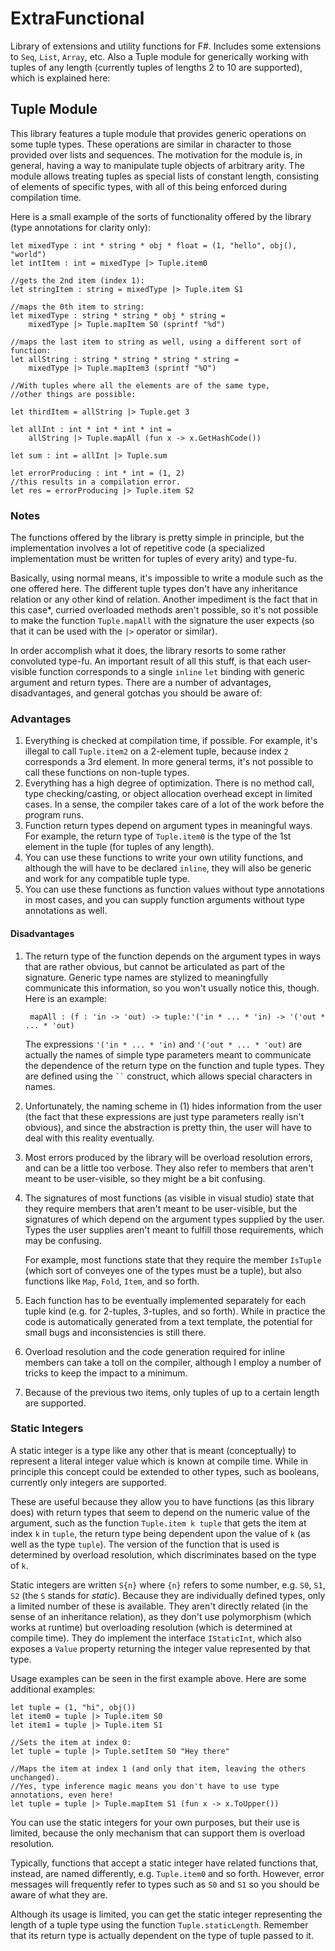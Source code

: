 # ExtraFunctional
Library of extensions and utility functions for F#. Includes some extensions to `Seq`, `List`, `Array`, etc. Also a Tuple module for generically working with tuples of any length (currently tuples of lengths 2 to 10 are supported), which is explained here:

## Tuple Module
This library features a tuple module that provides generic operations on some tuple types. These operations are similar in character to those provided over lists and sequences. The motivation for the module is, in general, having a way to manipulate tuple objects of arbitrary arity. The module allows treating tuples as special lists of constant length, consisting of elements of specific types, with all of this being enforced during compilation time.

Here is a small example of the sorts of functionality offered by the library (type annotations for clarity only):

	let mixedType : int * string * obj * float = (1, "hello", obj(), "world")
	let intItem : int = mixedType |> Tuple.item0
	
	//gets the 2nd item (index 1):
	let stringItem : string = mixedType |> Tuple.item S1 
	
	//maps the 0th item to string:
	let mixedType : string * string * obj * string = 
		mixedType |> Tuple.mapItem S0 (sprintf "%d") 
	
	//maps the last item to string as well, using a different sort of function:
	let allString : string * string * string * string = 
		mixedType |> Tuple.mapItem3 (sprintf "%O")
		
	//With tuples where all the elements are of the same type,
	//other things are possible:
	
	let thirdItem = allString |> Tuple.get 3
	
	let allInt : int * int * int * int = 
		allString |> Tuple.mapAll (fun x -> x.GetHashCode())
		
	let sum : int = allInt |> Tuple.sum
		
	let errorProducing : int * int = (1, 2)
	//this results in a compilation error.
	let res = errorProducing |> Tuple.item S2
	
### Notes
The functions offered by the library is pretty simple in principle, but the implementation involves a lot of repetitive code (a specialized implementation must be written for tuples of every arity) and type-fu. 

Basically, using normal means, it's impossible to write a module such as the one offered here. The different tuple types don't have any inheritance relation or any other kind of relation. Another impediment is the fact that in this case*, curried overloaded methods aren't possible, so it's not possible to make the function `Tuple.mapAll` with the signature the user expects (so that it can be used with the `|>` operator or similar).

In order accomplish what it does, the library resorts to some rather convoluted type-fu. An important result of all this stuff, is that each user-visible function corresponds to a single `inline` `let` binding with generic argument and return types. There are a number of advantages, disadvantages, and general gotchas you should be aware of:

### Advantages
1. Everything is checked at compilation time, if possible. For example, it's illegal to call `Tuple.item2` on a 2-element tuple, because index `2` corresponds a 3rd element. In more general terms, it's not possible to call these functions on non-tuple types.
2. Everything has a high degree of optimization. There is no method call, type checking/casting, or object allocation overhead except in limited cases. In a sense, the compiler takes care of a lot of the work before the program runs.
3. Function return types depend on argument types in meaningful ways. For example, the return type of `Tuple.item0` is the type of the 1st element in the tuple (for tuples of any length).
4. You can use these functions to write your own utility functions, and although the will have to be declared `inline`, they will also be generic and work for any compatible tuple type.
5. You can use these functions as function values without type annotations in most cases, and you can supply function arguments without type annotations as well.

#### Disadvantages
1. The return type of the function depends on the argument types in ways that are rather obvious, but cannot be articulated as part of the signature. Generic type names are stylized to meaningfully communicate this information, so you won't usually notice this, though. Here is an example:

		mapAll : (f : 'in -> 'out) -> tuple:'('in * ... * 'in) -> '('out * ... * 'out)
	The expressions `'('in * ... * 'in)` and `'('out * ... * 'out)` are actually the names of simple type parameters meant to communicate the dependence of the return type on the function and tuple types. They are defined using the ` `` ` construct, which allows special characters in names.
	
2. Unfortunately, the naming scheme in (1) hides information from the user (the fact that these expressions are just type parameters really isn't obvious), and since the abstraction is pretty thin, the user will have to deal with this reality eventually. 
	
1. Most errors produced by the library will be overload resolution errors, and can be a little too verbose. They also refer to members that aren't meant to be user-visible, so they might be a bit confusing.
2. The signatures of most functions (as visible in visual studio) state that they require members that aren't meant to be user-visible, but the signatures of which depend on the argument types supplied by the user. Types the user supplies aren't meant to fulfill those requirements, which may be confusing.

	For example, most functions state that they require the member `IsTuple` (which sort of conveyes one of the types must be a tuple), but also functions like `Map`, `Fold`, `Item`, and so forth.
3. Each function has to be eventually implemented separately for each tuple kind (e.g. for 2-tuples, 3-tuples, and so forth). While in practice the code is automatically generated from a text template, the potential for small bugs and inconsistencies is still there.
4. Overload resolution and the code generation required for inline members can take a toll on the compiler, although I employ a number of tricks to keep the impact to a minimum.
5. Because of the previous two items, only tuples of up to a certain length are supported.
 
### Static Integers
A static integer is a type like any other that is meant (conceptually) to represent a literal integer value which is known at compile time. While in principle this concept could be extended to other types, such as booleans, currently only integers are supported.

These are useful because they allow you to have functions (as this library does) with return types that seem to depend on the numeric value of the argument, such as the function `Tuple.item k tuple` that gets the item at index `k` in `tuple`, the return type being dependent upon the value of `k` (as well as the type `tuple`). The version of the function that is used is determined by overload resolution, which discriminates based on the type of `k`.

Static integers are written `S{n}` where `{n}` refers to some number, e.g. `S0`, `S1`, `S2` (the `S` stands for *static*). Because they are individually defined types, only a limited number of these is available. They aren't directly related (in the sense of an inheritance relation), as they don't use polymorphism (which works at runtime) but overloading resolution (which is determined at compile time). They do implement the interface `IStaticInt`, which also exposes a `Value` property returning the integer value represented by that type.

Usage examples can be seen in the first example above. Here are some additional examples:

	let tuple = (1, "hi", obj())
	let item0 = tuple |> Tuple.item S0
	let item1 = tuple |> Tuple.item S1
	
	//Sets the item at index 0:
	let tuple = tuple |> Tuple.setItem S0 "Hey there"
	
	//Maps the item at index 1 (and only that item, leaving the others unchanged). 
	//Yes, type inference magic means you don't have to use type annotations, even here!
	let tuple = tuple |> Tuple.mapItem S1 (fun x -> x.ToUpper())

You can use the static integers for your own purposes, but their use is limited, because the only mechanism that can support them is overload resolution. 

Typically, functions that accept a static integer have related functions that, instead, are named differently, e.g. `Tuple.item0` and so forth. However, error messages will frequently refer to types such as `S0` and `S1` so you should be aware of what they are.

Although its usage is limited, you can get the static integer representing the length of a tuple type using the function `Tuple.staticLength`. Remember that its return type is actually dependent on the type of tuple passed to it.
	
	   